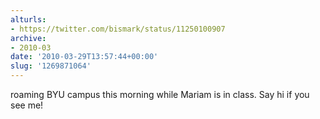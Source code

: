 ```yaml
---
alturls:
- https://twitter.com/bismark/status/11250100907
archive:
- 2010-03
date: '2010-03-29T13:57:44+00:00'
slug: '1269871064'
---
```


roaming BYU campus this morning while Mariam is in class. Say hi if you see me!

